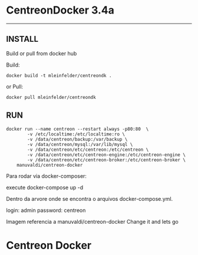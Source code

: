 # CentreonDocker 3.4a #
---

## INSTALL ##

Build or pull from docker hub

Build:

```
docker build -t mleinfelder/centreondk .
```

or Pull:

```
docker pull mleinfelder/centreondk
```

## RUN ##

```
docker run --name centreon --restart always -p80:80  \
        -v /etc/localtime:/etc/localtime:ro \
        -v /data/centreon/backup:/var/backup \
        -v /data/centreon/mysql:/var/lib/mysql \
        -v /data/centreon/etc/centreon:/etc/centreon \
        -v /data/centreon/etc/centreon-engine:/etc/centreon-engine \
        -v /data/centreon/etc/centreon-broker:/etc/centreon-broker \
	manuvaldi/centreon-docker
```

Para rodar via docker-composer: 

execute docker-compose up -d 

Dentro da arvore onde se encontra o arquivos docker-compose.yml.

login: admin
password: centreon

Imagem referencia a manuvaldi/centreon-docker
Change it and lets go 
# Centreon Docker

